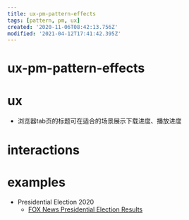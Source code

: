 ```yaml
---
title: ux-pm-pattern-effects
tags: [pattern, pm, ux]
created: '2020-11-06T08:42:13.756Z'
modified: '2021-04-12T17:41:42.395Z'
---
```


# ux-pm-pattern-effects

# ux

- 浏览器tab页的标题可在适合的场景展示下载进度、播放进度

# interactions


# examples

- Presidential Election 2020
  - [FOX News Presidential Election Results](https://www.foxnews.com/elections/2020/general-results)
